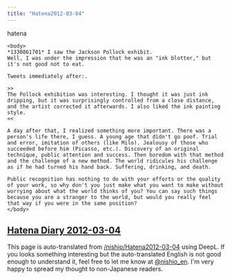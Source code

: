 ```yaml
---
title: "Hatena2012-03-04"
---
```


hatena

```
<body>
*1330861701* I saw the Jackson Pollock exhibit.
Well, I was under the impression that he was an "ink blotter," but it's not good not to eat.

Tweets immediately after:.

>>
The Pollock exhibition was interesting. I thought it was just ink dripping, but it was surprisingly controlled from a close distance, and the artist corrected it afterwards. I also liked the ink painting style.
<<

A day after that, I realized something more important. There was a person's life there, I guess. A young age that didn't go poof. Trial and error, imitation of others (like Milo). Jealousy of those who succeeded before him (Picasso, etc.). Discovery of an original technique, public attention and success. Then boredom with that method and the challenge of a new method. The world ridicules his challenge as if he had turned his hand back. Suffering, drinking, and death.

Public recognition has nothing to do with your efforts or the quality of your work, so why don't you just make what you want to make without worrying about what the world thinks of you? You can say such things because you are a stranger to the world, but would you really feel that way if you were in the same position?
</body>
```


[Hatena Diary 2012-03-04](https://nishiohirokazu.hatenadiary.org/archive/2012/03/04)
---
This page is auto-translated from [/nishio/Hatena2012-03-04](https://scrapbox.io/nishio/Hatena2012-03-04) using DeepL. If you looks something interesting but the auto-translated English is not good enough to understand it, feel free to let me know at [@nishio_en](https://twitter.com/nishio_en). I'm very happy to spread my thought to non-Japanese readers.